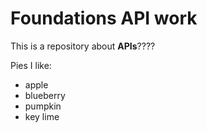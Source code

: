 # Foundations API work

This is a repository about **APIs**???? 

Pies I like:

* apple
* blueberry
* pumpkin
* key lime

